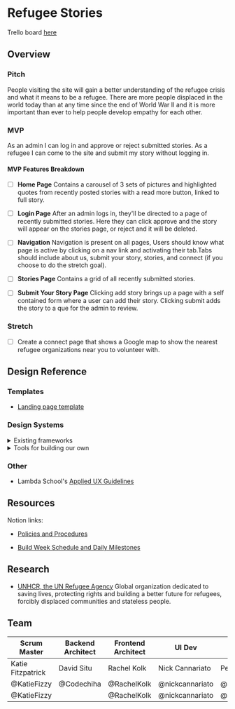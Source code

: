 # Refugee Stories

Trello board [here](https://trello.com/b/oefRAN7q/refugee-2)

## Overview

### Pitch

People visiting the site will gain a better understanding of the refugee crisis and what it means to be a refugee. There are more people displaced in the world today than at any time since the end of World War II and it is more important than ever to help people develop empathy for each other.

### MVP

As an admin I can log in and approve or reject submitted stories.
As a refugee I can come to the site and submit my story without logging in.

#### MVP Features Breakdown

* [ ] **Home Page** Contains a carousel of 3 sets of pictures and highlighted quotes from recently posted stories with a read more button, linked to full story.

* [ ] **Login Page** After an admin logs in, they'll be directed to a page of recently submitted stories. Here they can click approve and the story will appear on the stories page, or reject and it will be deleted.

* [ ] **Navigation** Navigation is present on all pages, Users should know what page is active by clicking on a nav link and activating their tab.Tabs should include about us, submit your story, stories, and connect (if you choose to do the stretch goal).

* [ ] **Stories Page** Contains a grid of all recently submitted stories.

* [ ] **Submit Your Story Page** Clicking add story brings up a page with a self contained form where a user can add their story. Clicking submit adds the story to a que for the admin to review.

### Stretch

* [ ] Create a connect page that shows a Google map to show the nearest refugee organizations near you to volunteer with.

## Design Reference

### Templates

* [Landing page template](https://demos.onepagelove.com/html/dazzle/#)

### Design Systems

<details>
  <summary>Existing frameworks</summary>

* [Material UI](https://material-ui.com/) for React, https://www.muicss.com/ for non-React
* [Semantic UI](https://semantic-ui.com/)

</details>

<details>
  <summary>Tools for building our own</summary>

* [Styled Components](https://www.styled-components.com/)
* [Emotion](https://emotion.sh/) and [Linaria](https://linaria.now.sh/) have nearly identical API to Styled Components, with different trade-offs
* [React Sketch.app](http://airbnb.io/react-sketchapp/) for keeping design in sync. Not sure how useful this would be, but it allows you to generate a rendering of your React Components in a Sketch document.
* [FontAwesome](https://fontawesome.com) for icons
* [Humaaans](https://www.humaaans.com/) if we want to add customizable illustrations

</details>

### Other

* Lambda School's [Applied UX Guidelines](https://github.com/LambdaSchool/applied-ux-guidelines)

## Resources

Notion links:

* [Policies and Procedures](https://www.notion.so/Policies-and-Procedures-19e679fc1a284b668d8132dd8d7228cd)

* [Build Week Schedule and Daily Milestones](https://www.notion.so/Build-week-Schedule-and-Daily-Milestones-7f0aca2ad598459fa4492fdac9881d5b)

## Research

* [UNHCR, the UN Refugee Agency](https://www.unhcr.org/) Global organization dedicated to saving lives, protecting rights and building a better future for refugees, forcibly displaced communities and stateless people.

## Team

| Scrum Master | Backend Architect | Frontend Architect | UI Dev | UI Dev |
|--------------|-------------------|--------------------|--------|--------|
| Katie Fitzpatrick | David Situ | Rachel Kolk | Nick Cannariato | Peter Murphy |
| @KatieFizzy | @Codechiha | @RachelKolk | @nickcannariato | @ptrfrncsmrph |
| @KatieFizzy |   | @RachelKolk | @nickcannariato | @ptrfrncsmrph |
